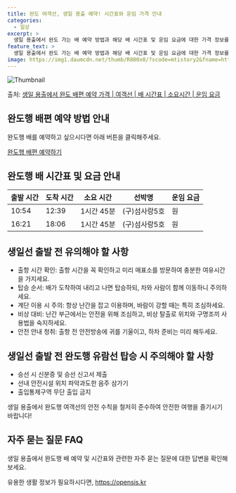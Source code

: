 ```yaml
---
title: 완도 여객선, 생일 용출 예약! 시간표와 운임 가격 안내
categories:
  - 일상
excerpt: >
  생일 용출에서 완도 가는 배 예약 방법과 해당 배 시간표 및 운임 요금에 대한 가격 정보를 안내 드리겠습니다. 안전하고 재밋는 완도행 여행을 위해 아래 정보 참고하시기 바랍니다. 완도행 배편 예약하기 👈 클릭생일 용출에서 완도행 배 시간표출발 시간도착 시간소요 시간선박명요금10:5412:391시간 45분(구)섬사랑5호.원16:2118:061시간 45분(구)섬사랑5호.원완도행 배편 예약하기 👈 클릭생일선 출발 전 유의해야 할 사항생일선 출발 시 꼭 숙지해야 할 이용수칙출항 시간 확인: 출항 시간을 꼭 확인하고 미리 매표소를 방문하여 충분한 여유시간을 가지세요.탑승 순서: 배가 도착하여 내리고 나면 탑승하되, 차와 사람이 함께 이동하니 주의하세요.계단 이용 시 주의: 항상 난간을 잡고 이용하며, 바람이 강할..
feature_text: >
  생일 용출에서 완도 가는 배 예약 방법과 해당 배 시간표 및 운임 요금에 대한 가격 정보를 안내 드리겠습니다. 안전하고 재밋는 완도행 여행을 위해 아래 정보 참고하시기 바랍니다. 완도행 배편 예약하기 👈 클릭생일 용출에서 완도행 배 시간표출발 시간도착 시간소요 시간선박명요금10:5412:391시간 45분(구)섬사랑5호.원16:2118:061시간 45분(구)섬사랑5호.원완도행 배편 예약하기 👈 클릭생일선 출발 전 유의해야 할 사항생일선 출발 시 꼭 숙지해야 할 이용수칙출항 시간 확인: 출항 시간을 꼭 확인하고 미리 매표소를 방문하여 충분한 여유시간을 가지세요.탑승 순서: 배가 도착하여 내리고 나면 탑승하되, 차와 사람이 함께 이동하니 주의하세요.계단 이용 시 주의: 항상 난간을 잡고 이용하며, 바람이 강할..
image: https://img1.daumcdn.net/thumb/R800x0/?scode=mtistory2&fname=https%3A%2F%2Fblog.kakaocdn.net%2Fdn%2FAMep3%2FbtsHBR8PCZK%2FDGW39Yjnknuza4Sa5BGg5K%2Fimg.webp
---
```


![Thumbnail](https://img1.daumcdn.net/thumb/R800x0/?scode=mtistory2&fname=https%3A%2F%2Fblog.kakaocdn.net%2Fdn%2FAMep3%2FbtsHBR8PCZK%2FDGW39Yjnknuza4Sa5BGg5K%2Fimg.webp)

<p>출처: <a href="https://opensis.kr/entry/%EC%83%9D%EC%9D%BC-%EC%9A%A9%EC%B6%9C%EC%97%90%EC%84%9C-%EC%99%84%EB%8F%84-%EB%B0%B0%ED%8E%B8-%EC%98%88%EC%95%BD-%EA%B0%80%EA%B2%A9-%EC%97%AC%EA%B0%9D%EC%84%A0-%EB%B0%B0-%EC%8B%9C%EA%B0%84%ED%91%9C-%EC%86%8C%EC%9A%94%EC%8B%9C%EA%B0%84-%EC%9A%B4%EC%9E%84-%EC%9A%94%EA%B8%88" rel="dofollow">생일 용출에서 완도 배편 예약 가격 | 여객선 | 배 시간표 | 소요시간 | 운임 요금</a> </p>

## 완도행 배편 예약 방법 안내

완도행 배를 예약하고 싶으시다면 아래 버튼을 클릭해주세요.

[완도행 배편 예약하기](https://opensis.kr/entry/%EC%83%9D%EC%9D%BC-%EC%9A%A9%EC%B6%9C%EC%97%90%EC%84%9C-%EC%99%84%EB%8F%84-%EB%B0%B0%ED%8E%B8-%EC%98%88%EC%95%BD-%EA%B0%80%EA%B2%A9-%EC%97%AC%EA%B0%9D%EC%84%A0-%EB%B0%B0-%EC%8B%9C%EA%B0%84%ED%91%9C-%EC%86%8C%EC%9A%94%EC%8B%9C%EA%B0%84-%EC%9A%B4%EC%9E%84-%EC%9A%94%EA%B8%88)

## 완도행 배 시간표 및 요금 안내

**출발 시간** | **도착 시간** | **소요 시간** | **선박명** | **운임 요금**  
---|---|---|---|---  
10:54 | 12:39 | 1시간 45분 | (구)섬사랑5호 | 원  
16:21 | 18:06 | 1시간 45분 | (구)섬사랑5호 | 원  
  
## 생일선 출발 전 유의해야 할 사항

  * 출항 시간 확인: 출항 시간을 꼭 확인하고 미리 매표소를 방문하여 충분한 여유시간을 가지세요.
  * 탑승 순서: 배가 도착하여 내리고 나면 탑승하되, 차와 사람이 함께 이동하니 주의하세요.
  * 계단 이용 시 주의: 항상 난간을 잡고 이용하며, 바람이 강할 때는 특히 조심하세요.
  * 비상 대비: 난간 부근에서는 안전을 위해 조심하고, 비상 탈출로 위치와 구명조끼 사용법을 숙지하세요.
  * 안전 안내 청취: 출항 전 안전방송에 귀를 기울이고, 하차 준비는 미리 해두세요.

## 생일선 출발 전 완도행 유람선 탑승 시 주의해야 할 사항

  * 승선 시 신분증 및 승선 신고서 제출
  * 선내 안전시설 위치 파악과도한 음주 삼가기
  * 출입통제구역 무단 출입 금지

생일 용출에서 완도행 여객선의 안전 수칙을 철저히 준수하여 안전한 여행을 즐기시기 바랍니다!

## 자주 묻는 질문 FAQ

생일 용출에서 완도행 배 예약 및 시간표와 관련한 자주 묻는 질문에 대한 답변을 확인해보세요.

 

유용한 생활 정보가 필요하시다면, <a href="https://opensis.kr" rel="dofollow">https://opensis.kr</a>


